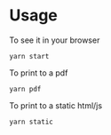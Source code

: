 # Usage

To see it in your browser

    yarn start

To print to a pdf

    yarn pdf

To print to a static html/js

    yarn static
